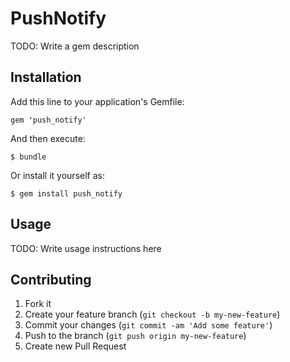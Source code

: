 # PushNotify

TODO: Write a gem description

## Installation

Add this line to your application's Gemfile:

    gem 'push_notify'

And then execute:

    $ bundle

Or install it yourself as:

    $ gem install push_notify

## Usage

TODO: Write usage instructions here

## Contributing

1. Fork it
2. Create your feature branch (`git checkout -b my-new-feature`)
3. Commit your changes (`git commit -am 'Add some feature'`)
4. Push to the branch (`git push origin my-new-feature`)
5. Create new Pull Request
